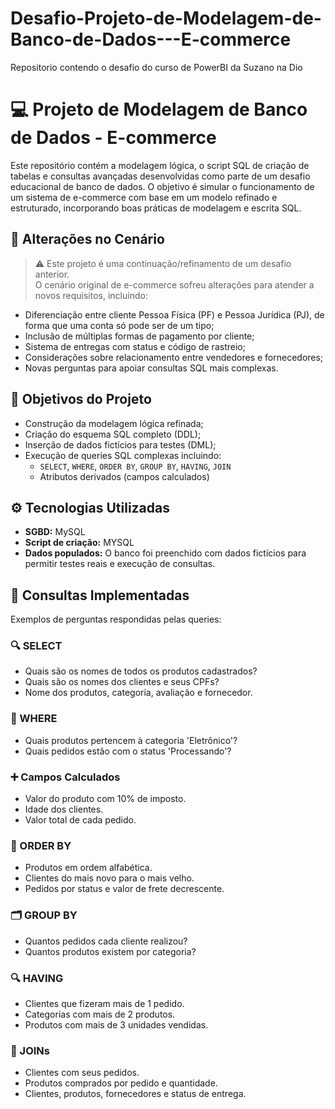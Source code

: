 # Desafio-Projeto-de-Modelagem-de-Banco-de-Dados---E-commerce
Repositorio contendo o desafio do curso de PowerBI da Suzano na Dio

# 💻 Projeto de Modelagem de Banco de Dados - E-commerce

Este repositório contém a modelagem lógica, o script SQL de criação de tabelas e consultas avançadas desenvolvidas como parte de um desafio educacional de banco de dados. O objetivo é simular o funcionamento de um sistema de e-commerce com base em um modelo refinado e estruturado, incorporando boas práticas de modelagem e escrita SQL.

## 🔄 Alterações no Cenário

> ⚠️ Este projeto é uma continuação/refinamento de um desafio anterior.  
> O cenário original de e-commerce sofreu alterações para atender a novos requisitos, incluindo:

- Diferenciação entre cliente Pessoa Física (PF) e Pessoa Jurídica (PJ), de forma que uma conta só pode ser de um tipo;
- Inclusão de múltiplas formas de pagamento por cliente;
- Sistema de entregas com status e código de rastreio;
- Considerações sobre relacionamento entre vendedores e fornecedores;
- Novas perguntas para apoiar consultas SQL mais complexas.

## 🧠 Objetivos do Projeto

- Construção da modelagem lógica refinada;
- Criação do esquema SQL completo (DDL);
- Inserção de dados fictícios para testes (DML);
- Execução de queries SQL complexas incluindo:
  - `SELECT`, `WHERE`, `ORDER BY`, `GROUP BY`, `HAVING`, `JOIN`
  - Atributos derivados (campos calculados)

## ⚙️ Tecnologias Utilizadas

- **SGBD:** MySQL  
- **Script de criação:** MYSQL
- **Dados populados:** O banco foi preenchido com dados fictícios para permitir testes reais e execução de consultas.

## 🧾 Consultas Implementadas

Exemplos de perguntas respondidas pelas queries:

### 🔍 SELECT
- Quais são os nomes de todos os produtos cadastrados?
- Quais são os nomes dos clientes e seus CPFs?
- Nome dos produtos, categoria, avaliação e fornecedor.

### 🎯 WHERE
- Quais produtos pertencem à categoria 'Eletrônico'?
- Quais pedidos estão com o status 'Processando'?

### ➕ Campos Calculados
- Valor do produto com 10% de imposto.
- Idade dos clientes.
- Valor total de cada pedido.

### 📑 ORDER BY
- Produtos em ordem alfabética.
- Clientes do mais novo para o mais velho.
- Pedidos por status e valor de frete decrescente.

### 🗂️ GROUP BY
- Quantos pedidos cada cliente realizou?
- Quantos produtos existem por categoria?

### 🔍 HAVING
- Clientes que fizeram mais de 1 pedido.
- Categorias com mais de 2 produtos.
- Produtos com mais de 3 unidades vendidas.

### 🔗 JOINs
- Clientes com seus pedidos.
- Produtos comprados por pedido e quantidade.
- Clientes, produtos, fornecedores e status de entrega.


